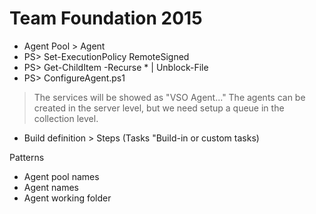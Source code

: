 # Team Foundation 2015

- Agent Pool > Agent
- PS> Set-ExecutionPolicy RemoteSigned
- PS> Get-ChildItem -Recurse * | Unblock-File
- PS> ConfigureAgent.ps1
> The services will be showed as "VSO Agent..."
> The agents can be created in the server level, but we need setup a queue in the collection level.
- Build definition > Steps (Tasks "Build-in or custom tasks)

Patterns

- Agent pool names
- Agent names
- Agent working folder

